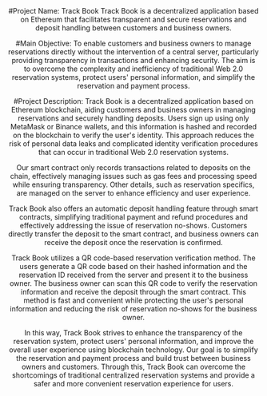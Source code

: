 <div align=center>
#Project Name: Track Book
Track Book is a decentralized application based on Ethereum that facilitates transparent and secure reservations and deposit handling between customers and business owners.

#Main Objective: To enable customers and business owners to manage reservations directly without the intervention of a central server, particularly providing transparency in transactions and enhancing security. The aim is to overcome the complexity and inefficiency of traditional Web 2.0 reservation systems, protect users' personal information, and simplify the reservation and payment process.

#Project Description:
Track Book is a decentralized application based on Ethereum blockchain, aiding customers and business owners in managing reservations and securely handling deposits. Users sign up using only MetaMask or Binance wallets, and this information is hashed and recorded on the blockchain to verify the user's identity. This approach reduces the risk of personal data leaks and complicated identity verification procedures that can occur in traditional Web 2.0 reservation systems.

Our smart contract only records transactions related to deposits on the chain, effectively managing issues such as gas fees and processing speed while ensuring transparency. Other details, such as reservation specifics, are managed on the server to enhance efficiency and user experience.

Track Book also offers an automatic deposit handling feature through smart contracts, simplifying traditional payment and refund procedures and effectively addressing the issue of reservation no-shows. Customers directly transfer the deposit to the smart contract, and business owners can receive the deposit once the reservation is confirmed.

Track Book utilizes a QR code-based reservation verification method. The users generate a QR code based on their hashed information and the reservation ID received from the server and present it to the business owner. The business owner can scan this QR code to verify the reservation information and receive the deposit through the smart contract. This method is fast and convenient while protecting the user's personal information and reducing the risk of reservation no-shows for the business owner.

In this way, Track Book strives to enhance the transparency of the reservation system, protect users' personal information, and improve the overall user experience using blockchain technology. Our goal is to simplify the reservation and payment process and build trust between business owners and customers. Through this, Track Book can overcome the shortcomings of traditional centralized reservation systems and provide a safer and more convenient reservation experience for users.
</div>
